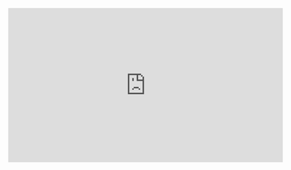 <iframe width="560" height="315" src="https://www.youtube.com/embed/TBHdIBrDQNE" title="YouTube video player" frameborder="0" allow="accelerometer; autoplay; clipboard-write; encrypted-media; gyroscope; picture-in-picture" allowfullscreen></iframe>